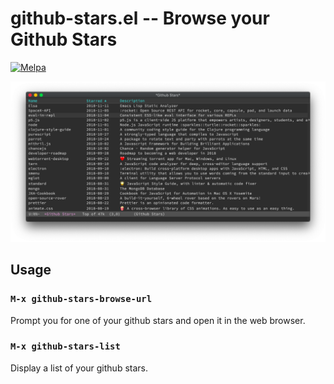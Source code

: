 # github-stars.el -- Browse your Github Stars

[![Melpa](https://melpa.org/packages/github-stars-badge.svg)](https://melpa.org/#/github-stars)

![M-x github-stars-list](screenshot.png)

## Usage

### `M-x github-stars-browse-url`

Prompt you for one of your github stars and open it in the web browser.

### `M-x github-stars-list`

Display a list of your github stars.
